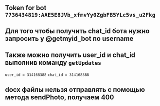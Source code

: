 ## Token for bot `7736434819:AAE5E8JVb_xfmvYy0ZgbFB5YLc5vs_u2Fkg`

## Для того чтобы получить chat_id бота нужно запросить у @getmyid_bot по username

## Также можно получить user_id и chat_id выполнив команду `getUpdates`
`user_id = 314168388`
`chat_id = 314168388`

## docx файлы нельзя отправлять с помощью метода sendPhoto, получаем 400